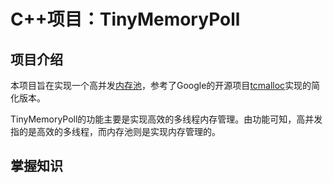 # C++项目：TinyMemoryPoll

## 项目介绍

本项目旨在实现一个高并发[内存池](https://so.csdn.net/so/search?q=内存池&spm=1001.2101.3001.7020)，参考了Google的开源项目[tcmalloc](https://github.com/google/tcmalloc)实现的简化版本。

TinyMemoryPoll的功能主要是实现高效的多线程内存管理。由功能可知，高并发指的是高效的多线程，而内存池则是实现内存管理的。



## 掌握知识

